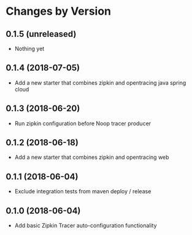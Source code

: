 Changes by Version
==================

0.1.5 (unreleased)
-------------------

- Nothing yet

0.1.4 (2018-07-05)
-------------------

- Add a new starter that combines zipkin and opentracing java spring cloud


0.1.3 (2018-06-20)
-------------------

- Run zipkin configuration before Noop tracer producer


0.1.2 (2018-06-18)
-------------------

- Add a new starter that combines zipkin and opentracing web


0.1.1 (2018-06-04)
-------------------

- Exclude integration tests from maven deploy / release

0.1.0 (2018-06-04)
-------------------

- Add basic Zipkin Tracer auto-configuration functionality
